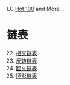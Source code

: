 LC [Hot 100](https://leetcode.cn/studyplan/top-100-liked/) and More...

# 链表

22. [相交链表](./llist/llist22.go)
23. [反转链表](./llist/llist23.go)
24. [回文链表](./llist/llist24.go)
25. [环形链表](./llist/llist25.go)
